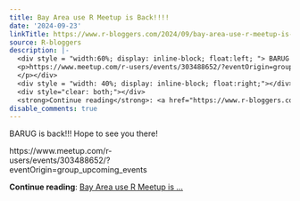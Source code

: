 ```yaml
---
title: Bay Area use R Meetup is Back!!!!
date: '2024-09-23'
linkTitle: https://www.r-bloggers.com/2024/09/bay-area-use-r-meetup-is-back/
source: R-bloggers
description: |-
  <div style = "width:60%; display: inline-block; float:left; "> BARUG is back!!! Hope to see you there!</p>
  <p>https://www.meetup.com/r-users/events/303488652/?eventOrigin=group_upcoming_events
  </p></div>
  <div style = "width: 40%; display: inline-block; float:right;"></div>
  <div style="clear: both;"></div>
  <strong>Continue reading</strong>: <a href="https://www.r-bloggers.com/2024/09/bay-area-use-r-meetup-is-back/">Bay Area use R Meetup is ...
disable_comments: true
---
```

<div style = "width:60%; display: inline-block; float:left; "> BARUG is back!!! Hope to see you there!</p>
<p>https://www.meetup.com/r-users/events/303488652/?eventOrigin=group_upcoming_events
</p></div>
<div style = "width: 40%; display: inline-block; float:right;"></div>
<div style="clear: both;"></div>
<strong>Continue reading</strong>: <a href="https://www.r-bloggers.com/2024/09/bay-area-use-r-meetup-is-back/">Bay Area use R Meetup is ...